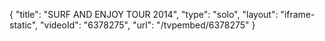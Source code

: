 {
    "title": "SURF AND ENJOY TOUR 2014",
    "type": "solo",
    "layout": "iframe-static",
    "videoId": "6378275",
    "url": "\/tvpembed\/6378275"
}